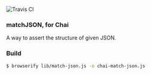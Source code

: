 ![Travis CI](https://travis-ci.org/DingoEatingFuzz/chai-match-json.svg?branch=master)
### matchJSON, for Chai

A way to assert the structure of given JSON.

### Build

```sh
$ browserify lib/match-json.js -o chai-match-json.js
```